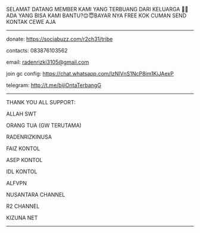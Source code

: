 SELAMAT DATANG MEMBER KAMI YANG TERBUANG DARI KELUARGA 🙏🏻 ADA YANG BISA KAMI BANTU?😊😇BAYAR NYA FREE KOK CUMAN SEND KONTAK CEWE AJA
__________________________________________
donate: https://sociabuzz.com/r2ch31/tribe

contacts: 083876103562

email: radenrizki3105@gmail.com

join gc config: https://chat.whatsapp.com/IzNlVnS1NcP8im1KiJAexP

telegram: http://t.me/bijiOntaTerbangG
__________________________________________

THANK YOU ALL SUPPORT:

ALLAH SWT

ORANG TUA (GW TERUTAMA)

RADENRIZKINUSA

FAIZ KONTOL

ASEP KONTOL

IDL KONTOL

ALFVPN 

NUSANTARA CHANNEL

R2 CHANNEL

KIZUNA NET

__________________________________________


<!---
R2GANTENG/R2GANTENG is a ✨ special ✨ repository because its `README.md` (this file) appears on your GitHub profile.
You can click the Preview link to take a look at your changes.
--->
